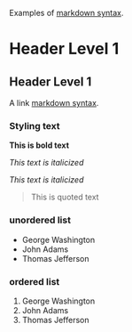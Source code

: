 
Examples of 
[markdown syntax](https://docs.github.com/en/github/writing-on-github/basic-writing-and-formatting-syntax/).

# Header Level 1
## Header Level 1

A link
[markdown syntax](https://docs.github.com/en/github/writing-on-github/basic-writing-and-formatting-syntax/).

### Styling text

**This is bold text**

*This text is italicized*

_This text is italicized_

> This is quoted text

### unordered list

- George Washington
- John Adams
- Thomas Jefferson

### ordered list

1. George Washington
2. John Adams
3. Thomas Jefferson


